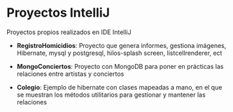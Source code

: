 # Proyectos IntelliJ
Proyectos propios realizados en IDE IntelliJ

* **RegistroHomicidios**: Proyecto que genera informes, gestiona imágenes, Hibernate, mysql y postgresql, hilos-splash screen, listcellrenderer, ect

* **MongoConciertos**: Proyecto con MongoDB para poner en prácticas las relaciones entre artistas y conciertos

* **Colegio**: Ejemplo de hibernate con clases mapeadas a mano, en el que se muestran los métodos utilitarios para gestionar y mantener las relaciones

